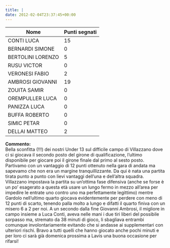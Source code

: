 ```yaml
---
title: |
date: 2012-02-04T23:37:45+00:00
---
```


| **Nome** | **Punti segnati** |
| -------- | ----------------- |
| CONTI LUCA | 15 |
| BERNARDI SIMONE | 0 |
| BERTOLINI LORENZO | 5 |
| RUSU VICTOR | 0 |
| VERONESI FABIO | 2 |
| AMBROSI GIOVANNI | 19 |
| ZOUITA SAMIR | 0 |
| OREMPULLER LUCA | 0 |
| PANIZZA LUCA | 0 |
| BUFFA ROBERTO | 0 |
| SIMIC PETAR | 0 |
| DELLAI MATTEO | 2 |

**Commento:**  
Bella sconfitta (!!!) dei nostri Under 13 sul difficile campo di Villazzano dove ci si giocava il secondo posto del girone di qualificazione, l’ultimo disponibile per giocare poi il girone finale dal primo al sesto posto. Partivamo con un vantaggio di 12 punti ottenuto nella gara di andata ma sapevamo che non era un margine tranquillizzante. Da qui è nata una partita tirata punto a punto con lievi vantaggi dell’una e dell’altra squadra. Villazzano impostava la partita su un’ottima fase difensiva (anche se forse è un po’ esagerato a questa età usare un lungo fermo in mezzo all’area per impedire le entrate uno contro uno ma perfettamente legittimo) mentre Gardolo nell’ultimo quarto giocava evidentemente per perdere con meno di 12 punti di scarto, tenendo palla molto a lungo e difatti il quarto finiva con un misero 6 a 2 per noi. A un secondo dalla fine Giovanni Ambrosi, il migliore in campo insieme a Luca Conti, aveva nelle mani i due tiri liberi del possibile sorpasso ma, stremato da 38 minuti di gioco, li sbagliava entrambi comunque involontariamente evitando che si andasse ai supplementari con ulteriori rischi. Bravo a tutti quelli che hanno giocato anche pochi minuti e per loro ci sarà già domenica prossima a Lavis una buona occasione per rifarsi!